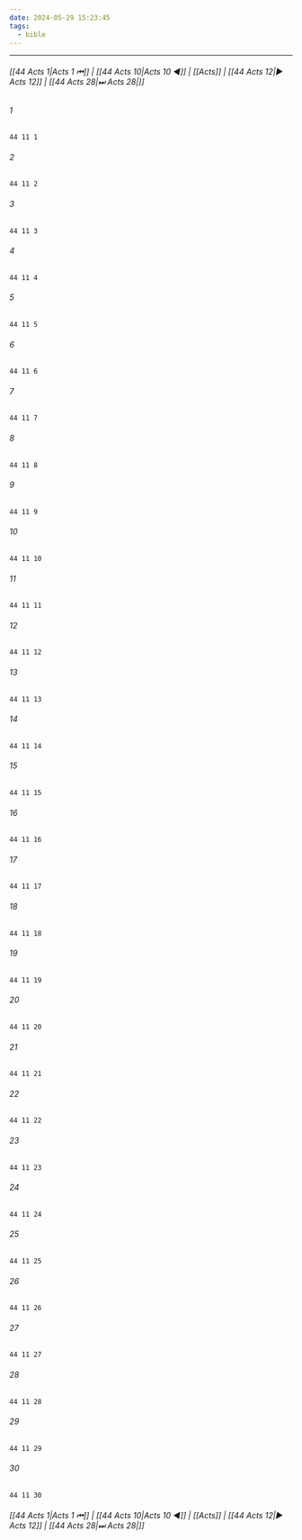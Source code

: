 ```yaml
---
date: 2024-05-29 15:23:45
tags:
  - bible
---
```

___

###### [[44 Acts 1|Acts 1 ⏮]] | [[44 Acts 10|Acts 10 ◀]] | [[Acts]] | [[44 Acts 12|▶ Acts 12]] | [[44 Acts 28|⏭ Acts 28|]]

###### 1
``` verse
44 11 1 
```
###### 2
``` verse
44 11 2 
```
###### 3
``` verse
44 11 3 
```
###### 4
``` verse
44 11 4 
```
###### 5
``` verse
44 11 5 
```
###### 6
``` verse
44 11 6 
```
###### 7
``` verse
44 11 7 
```
###### 8
``` verse
44 11 8 
```
###### 9
``` verse
44 11 9 
```
###### 10
``` verse
44 11 10 
```
###### 11
``` verse
44 11 11 
```
###### 12
``` verse
44 11 12 
```
###### 13
``` verse
44 11 13 
```
###### 14
``` verse
44 11 14 
```
###### 15
``` verse
44 11 15 
```
###### 16
``` verse
44 11 16 
```
###### 17
``` verse
44 11 17 
```
###### 18
``` verse
44 11 18 
```
###### 19
``` verse
44 11 19 
```
###### 20
``` verse
44 11 20 
```
###### 21
``` verse
44 11 21 
```
###### 22
``` verse
44 11 22 
```
###### 23
``` verse
44 11 23 
```
###### 24
``` verse
44 11 24 
```
###### 25
``` verse
44 11 25 
```
###### 26
``` verse
44 11 26 
```
###### 27
``` verse
44 11 27 
```
###### 28
``` verse
44 11 28 
```
###### 29
``` verse
44 11 29 
```
###### 30
``` verse
44 11 30 
```

###### [[44 Acts 1|Acts 1 ⏮]] | [[44 Acts 10|Acts 10 ◀]] | [[Acts]] | [[44 Acts 12|▶ Acts 12]] | [[44 Acts 28|⏭ Acts 28|]]

